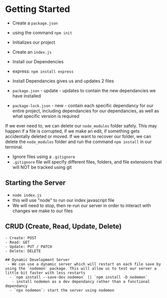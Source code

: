 # Getting Started
 - Create a `package.json`
  - using the command `npm init`
   - Initializes our project
 - Create an `index.js` 

 - Install our Dependencies
  - express: `npm install express`

  - Install Dependancies gives us and updates 2 files
   - `package.json` - update
    - updates to contain the new dependancies we have installed
   - `package-lock.json` - new
    - contain each specific dependancy for our entire project, including dependancies for our dependancies, as well as what specific version is required 

If we ever need to, we can delete our `node_modules` folder safely. This may happen if a file is corrupted, if we make an edit, if something gets accidentally deleted or moved. If we want to recover our folder, we can delete the `node_modules` folder and run the command `npm install` in our terminal.   

 - Ignore files using a `.gitignore`
  - `.gitignore` file will specify different files, folders, and file extensions that will NOT be tracked using git

  ## Starting the Server
  - `node index.js`
   - this will use "node" to run our index javascript file
   - We will need to stop, then re-run our server in order to interact with changes we make to our files

   ## CRUD (Create, Read, Update, Delete)
    - Create: POST
    - Read: GET
    - Update: PUT / PATCH
    - Delete: DELETE

    ## Dynamic Development Server
     - We can use a dynamic server which will restart on each file save by using the `nodemon` package. This will allow us to test our server a little bit faster with less restarts
      - `npm install --save-dev nodemon` || `npm install -D nodemon`
       - install nodemon as a dev dependancy rather than a functional dependancy
      - `npx nodemon`: start the server using nodemon
       